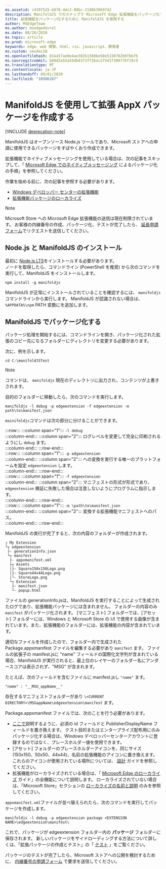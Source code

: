 ```yaml
---
ms.assetid: c4397525-b978-4dc2-89bc-2198b3069742
description: ManifoldJS でのスナップで Microsoft Edge 拡張機能をパッケージ化する方法については、「ソースの Node.js ツール」を参照してください。
title: 拡張機能をパッケージ化するために ManifoldJS を使用する
author: MSEdgeTeam
ms.author: msedgedevrel
ms.date: 08/20/2020
ms.topic: article
ms.prod: microsoft-edge
keywords: edge、web 開発、html、css、javascript、開発者
ms.custom: seodec18
ms.openlocfilehash: 83aa57ae0e4ae302b1360be50e5158782b6fbb76
ms.sourcegitcommit: b88d2a55a59db8373ff2bac275d3730977bf19c9
ms.translationtype: MT
ms.contentlocale: ja-JP
ms.lasthandoff: 09/01/2020
ms.locfileid: "10986207"
---
```

# ManifoldJS を使用して拡張 AppX パッケージを作成する  

[!INCLUDE [deprecation-note](../../includes/deprecation-note.md)]  

ManifoldJS はオープンソース Node.js ツールであり、Microsoft ストアへの申請に使用できるパッケージをすばやくおり作成できます。  

拡張機能でネイティブメッセージングを使用している場合は、次の記事をスキップして、「 [Microsoft Edge でのネイティブメッセージング](../native-messaging.md#creating-an-extension-with-native-messaging) によるパッケージ化の手順」を参照してください。  

作業を始める前に、次の記事を参照する必要があります。  

*   [Windows デベロッパー センターの拡張機能](./extensions-in-the-windows-dev-center.md)  
*   [拡張機能パッケージのローカライズ](./localizing-extension-packages.md)  

> [!NOTE]
> Microsoft Store への Microsoft Edge 拡張機能の送信は現在制限されています。  お客様の内線番号の作成、パッケージ化、テストが完了したら、 [延長申請フォーム](https://developer.microsoft.com/microsoft-edge/extensions/requests)でリクエストを送信してください。  

## Node.js と ManifoldJS のインストール  

最初に [Node.js LTS](https://nodejs.org/en/download)をインストールする必要があります。  
ノードを取得したら、コマンドライン (PowerShell を推奨) から次のコマンドを実行して、ManifoldJS をインストールします。  

```shell
npm install -g manifoldjs
```  

ManifoldJS が正常にインストールされていることを確認するには、 `manifoldjs` コマンドラインから実行します。 ManifoldJS が認識されない場合は、 `%APPDATA%\npm` PATH 変数にを追加します。  

## ManifoldJS でパッケージ化する  

パッケージ処理を開始するには、コマンドラインを開き、パッケージ化された拡張のコピー先になるフォルダーにディレクトリを変更する必要があります。  

次に、例を示します。

```shell
cd C:\manifoldJSTest
```  

> [!NOTE]
> コマンドは、 `manifoldjs` 現在のディレクトリに出力され、コンテンツが上書きされます。  

目的のフォルダーに移動したら、次のコマンドを実行します。  

```shell
manifoldjs -l debug -p edgeextension -f edgeextension -m path\to\manifest.json
```  

`mainifoldjs`コマンドは次の部分に分けることができます。  

:::row:::
   :::column span="1":::
      `-l debug`  
   :::column-end:::
   :::column span="2":::
      ログレベルを変更して完全に印刷されるようにし `debug` ます。  
   :::column-end:::
:::row-end:::  
:::row:::
   :::column span="1":::
      `-p edgeextension`  
   :::column-end:::
   :::column span="2":::
      への変換を実行する唯一のプラットフォームを設定 `edgeextension` します。  
   :::column-end:::
:::row-end:::  
:::row:::
   :::column span="1":::
      `-f edgeextension`  
   :::column-end:::
   :::column span="2":::
      マニフェストの形式が形式であり、 `edgeextension` 検証に失敗した場合は注意しないようにプログラムに指示します。  
   :::column-end:::
:::row-end:::  
:::row:::
   :::column span="1":::
      `-m \path\to\manifest.json`  
   :::column-end:::
   :::column span="2":::
      変換する拡張機能マニフェストへのパス。  
   :::column-end:::
:::row-end:::  

ManifoldJS の実行が完了すると、次の内容のフォルダーが作成されます。  

```text
┌ My Extension
└┬ edgeextension
 ├- generationInfo.json
 └┬ manifest
  ├- appxmanifest.xml
  ├┬ Assets
  |├- Square150x150Logo.png
  |├- Square44x44Logo.png
  |└- StoreLogo.png    
  └┬ Extension
   ├- manifest.json
   └- popup.html
```  
<!-- 
    My Extension
        edgeextension
            generationInfo.json
            manifest
                   appxmanifest.xml
                Assets
                    Square150x150Logo.png
                    Square44x44Logo.png
                    StoreLogo.png    
                Extension
                    manifest.json
                    popup.html
                    ...
                ...
-->  

ファイルの generationInfo.jsは、ManifoldJS を実行することによって生成されたログであり、拡張機能パッケージには含まれません。 フォルダーの内容のみ `manifest` がパッケージ化されます。 [マニフェスト] フォルダーでは、[アセット] フォルダーには、Windows と Microsoft Store の UI で使用する画像が含まれています。また、拡張機能のフォルダーには、拡張機能の内容が含まれています。  

適切なファイルを作成したので、フォルダー内で生成された Package.appxmanifest ファイルを編集する必要があり `manifest` ます。 ファイルの拡張子の manifest.jsに "name" フィールドの国際化文字列が含まれている場合、ManifoldJS が実行されると、最上位のレイヤーのフォルダー名にアンダースコアは表示されず、"MSG" が含まれます。

たとえば、次のフィールドを含むファイルに manifest.jsし `"name"` ます。  

```shell
"name" : "__MSG_appName__"
```  

存在するマニフェストフォルダーがあり `\<CURRENT DIRECTORY>\MSGappName\edgeextension\manifest` ます。  

Package.appxmanifest ファイルでは、次のことを行う必要があります。  

 *   [ここで](./creating-and-testing-extension-packages.md#app-identity-template-values)説明するように、必須の id フィールドと PublisherDisplayName フィールドを置き換えます。 テスト目的またはエンタープライズ配布用にのみパッケージ化する場合は、Windows デベロッパーセンターアカウントに登録するのではなく、プレースホルダー値を使用できます。  
 *   [アセット] フォルダーのプレースホルダーアイコンを、同じサイズ (150x150、50x50、44x44)、名前の拡張機能のアイコンに置き換えます。 これらのアイコンが使用されている場所については、 [設計](./../design.md#icons-for-packaging) ガイドを参照してください。  
 *   拡張機能がローカライズされている場合は、「 [Microsoft Edge のローカライズ](./localizing-extension-packages.md) ガイド」の全機能について説明します。 ローカライズされていない場合は、「Microsoft Store」セクションの [ローカライズの名前と説明](./localizing-extension-packages.md#localizing-name-and-description-in-the-microsoft-store) のみを参照してください。  

`appxmanifest.xml`ファイルが並べ替えられたら、次のコマンドを実行してパッケージを作成します。  

```shell
manifoldjs -l debug -p edgeextension package <EXTENSION NAME>\edgeextension\manifest\
```  

これで、パッケージが edgeextension フォルダー内の **パッケージ** フォルダーに保存されます。 新しいパッケージをサイドローディングする方法について詳しくは、「拡張パッケージの作成とテスト」の「 [テスト](./creating-and-testing-extension-packages.md#testing-an-appx-package) 」をご覧ください。  

パッケージのテストが完了したら、Microsoft ストアへの公開を検討するために、 [内線番号の申請フォーム](https://aka.ms/extension-request) で要求を送信してください。  
